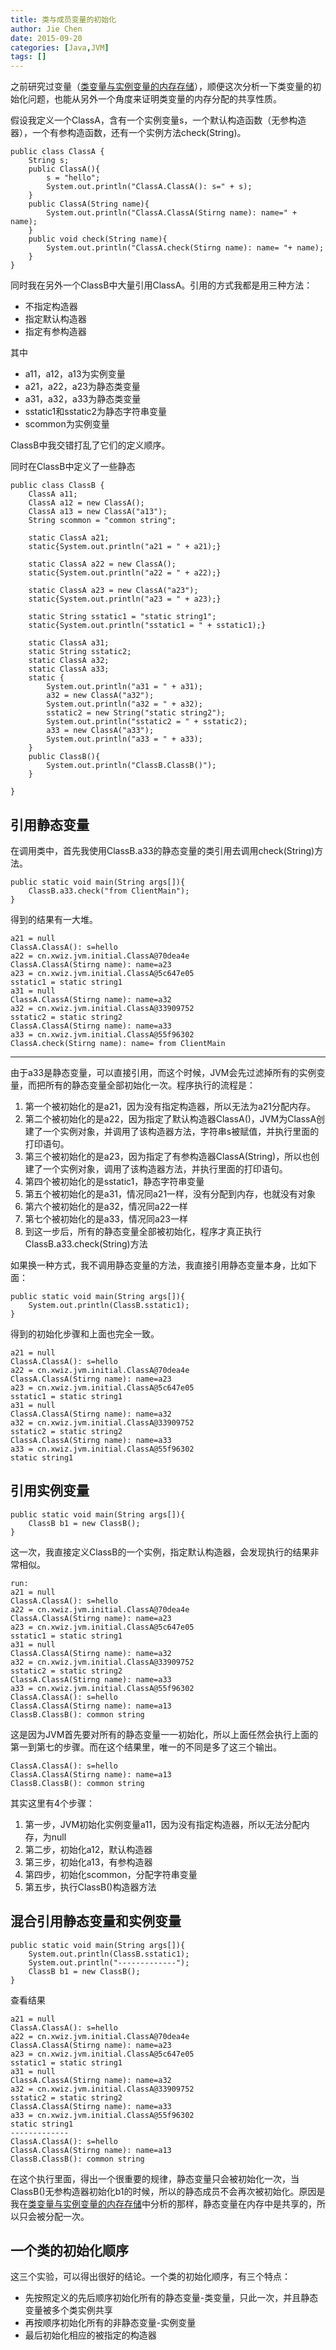 ```yaml
---
title: 类与成员变量的初始化
author: Jie Chen
date: 2015-09-20
categories: [Java,JVM]
tags: []
---
```


之前研究过变量（<a href="/2015/09/05/java-classinstancevariable" target="_blank" class="bodyA">类变量与实例变量的内存存储</a>），顺便这次分析一下类变量的初始化问题，也能从另外一个角度来证明类变量的内存分配的共享性质。

假设我定义一个ClassA，含有一个实例变量s，一个默认构造函数（无参构造器），一个有参构造函数，还有一个实例方法check(String)。
	
	public class ClassA {
		String s;
		public ClassA(){
			s = "hello";
			System.out.println("ClassA.ClassA(): s=" + s);
		}
		public ClassA(String name){
			System.out.println("ClassA.ClassA(Stirng name): name=" + name);
		}
		public void check(String name){
			System.out.println("ClassA.check(Stirng name): name= "+ name);
		}
	}

	
同时我在另外一个ClassB中大量引用ClassA。引用的方式我都是用三种方法：

* 不指定构造器
* 指定默认构造器
* 指定有参构造器

其中

* a11，a12，a13为实例变量
* a21，a22，a23为静态类变量
* a31，a32，a33为静态类变量
* sstatic1和sstatic2为静态字符串变量
* scommon为实例变量

ClassB中我交错打乱了它们的定义顺序。

同时在ClassB中定义了一些静态

	public class ClassB {
		ClassA a11;
		ClassA a12 = new ClassA();
		ClassA a13 = new ClassA("a13");
		String scommon = "common string";
		
		static ClassA a21;
		static{System.out.println("a21 = " + a21);}
		
		static ClassA a22 = new ClassA();
		static{System.out.println("a22 = " + a22);}
		
		static ClassA a23 = new ClassA("a23");
		static{System.out.println("a23 = " + a23);}
		
		static String sstatic1 = "static string1";
		static{System.out.println("sstatic1 = " + sstatic1);}
		
		static ClassA a31;
		static String sstatic2;
		static ClassA a32;
		static ClassA a33;
		static {
			System.out.println("a31 = " + a31);
			a32 = new ClassA("a32");
			System.out.println("a32 = " + a32);
			sstatic2 = new String("static string2");
			System.out.println("sstatic2 = " + sstatic2);
			a33 = new ClassA("a33");
			System.out.println("a33 = " + a33);
		}
		public ClassB(){
			System.out.println("ClassB.ClassB()");
		}

	}
	

## 引用静态变量

在调用类中，首先我使用ClassB.a33的静态变量的类引用去调用check(String)方法。
	
	
	public static void main(String args[]){
        ClassB.a33.check("from ClientMain");  
    }
	
	
得到的结果有一大堆。

	a21 = null
	ClassA.ClassA(): s=hello
	a22 = cn.xwiz.jvm.initial.ClassA@70dea4e
	ClassA.ClassA(Stirng name): name=a23
	a23 = cn.xwiz.jvm.initial.ClassA@5c647e05
	sstatic1 = static string1
	a31 = null
	ClassA.ClassA(Stirng name): name=a32
	a32 = cn.xwiz.jvm.initial.ClassA@33909752
	sstatic2 = static string2
	ClassA.ClassA(Stirng name): name=a33
	a33 = cn.xwiz.jvm.initial.ClassA@55f96302
	ClassA.check(Stirng name): name= from ClientMain

-----------------------

由于a33是静态变量，可以直接引用，而这个时候，JVM会先过滤掉所有的实例变量，而把所有的静态变量全部初始化一次。程序执行的流程是：

1. 第一个被初始化的是a21，因为没有指定构造器，所以无法为a21分配内存。
2. 第二个被初始化的是a22，因为指定了默认构造器ClassA()，JVM为ClassA创建了一个实例对象，并调用了该构造器方法，字符串s被赋值，并执行里面的打印语句。
3. 第三个被初始化的是a23，因为指定了有参构造器ClassA(String)，所以也创建了一个实例对象，调用了该构造器方法，并执行里面的打印语句。
4. 第四个被初始化的是sstatic1，静态字符串变量
5. 第五个被初始化的是a31，情况同a21一样，没有分配到内存，也就没有对象
6. 第六个被初始化的是a32，情况同a22一样
7. 第七个被初始化的是a33，情况同a23一样
8. 到这一步后，所有的静态变量全部被初始化，程序才真正执行 ClassB.a33.check(String)方法


如果换一种方式，我不调用静态变量的方法，我直接引用静态变量本身，比如下面：

    public static void main(String args[]){
        System.out.println(ClassB.sstatic1);
    }
	
	
得到的初始化步骤和上面也完全一致。

	a21 = null
	ClassA.ClassA(): s=hello
	a22 = cn.xwiz.jvm.initial.ClassA@70dea4e
	ClassA.ClassA(Stirng name): name=a23
	a23 = cn.xwiz.jvm.initial.ClassA@5c647e05
	sstatic1 = static string1
	a31 = null
	ClassA.ClassA(Stirng name): name=a32
	a32 = cn.xwiz.jvm.initial.ClassA@33909752
	sstatic2 = static string2
	ClassA.ClassA(Stirng name): name=a33
	a33 = cn.xwiz.jvm.initial.ClassA@55f96302
	static string1


## 引用实例变量

    public static void main(String args[]){
        ClassB b1 = new ClassB();       
    }


这一次，我直接定义ClassB的一个实例，指定默认构造器，会发现执行的结果非常相似。
	
	run:
	a21 = null
	ClassA.ClassA(): s=hello
	a22 = cn.xwiz.jvm.initial.ClassA@70dea4e
	ClassA.ClassA(Stirng name): name=a23
	a23 = cn.xwiz.jvm.initial.ClassA@5c647e05
	sstatic1 = static string1
	a31 = null
	ClassA.ClassA(Stirng name): name=a32
	a32 = cn.xwiz.jvm.initial.ClassA@33909752
	sstatic2 = static string2
	ClassA.ClassA(Stirng name): name=a33
	a33 = cn.xwiz.jvm.initial.ClassA@55f96302
	ClassA.ClassA(): s=hello
	ClassA.ClassA(Stirng name): name=a13
	ClassB.ClassB(): common string



这是因为JVM首先要对所有的静态变量一一初始化，所以上面任然会执行上面的第一到第七的步骤。而在这个结果里，唯一的不同是多了这三个输出。

	ClassA.ClassA(): s=hello
	ClassA.ClassA(Stirng name): name=a13
	ClassB.ClassB(): common string

其实这里有4个步骤：

1. 第一步，JVM初始化实例变量a11，因为没有指定构造器，所以无法分配内存，为null
2. 第二步，初始化a12，默认构造器
3. 第三步，初始化a13，有参构造器
4. 第四步，初始化scommon，分配字符串变量
5. 第五步，执行ClassB()构造器方法


## 混合引用静态变量和实例变量

    public static void main(String args[]){
        System.out.println(ClassB.sstatic1);
        System.out.println("-------------");
        ClassB b1 = new ClassB();
    }
	
查看结果

	a21 = null
	ClassA.ClassA(): s=hello
	a22 = cn.xwiz.jvm.initial.ClassA@70dea4e
	ClassA.ClassA(Stirng name): name=a23
	a23 = cn.xwiz.jvm.initial.ClassA@5c647e05
	sstatic1 = static string1
	a31 = null
	ClassA.ClassA(Stirng name): name=a32
	a32 = cn.xwiz.jvm.initial.ClassA@33909752
	sstatic2 = static string2
	ClassA.ClassA(Stirng name): name=a33
	a33 = cn.xwiz.jvm.initial.ClassA@55f96302
	static string1
	-------------
	ClassA.ClassA(): s=hello
	ClassA.ClassA(Stirng name): name=a13
	ClassB.ClassB(): common string

在这个执行里面，得出一个很重要的规律，静态变量只会被初始化一次，当ClassB()无参构造器初始化b1的时候，所以的静态成员不会再次被初始化。原因是我在<a href="/2015/09/05/java-classinstancevariable" target="_blank" class="bodyA">类变量与实例变量的内存存储</a>中分析的那样，静态变量在内存中是共享的，所以只会被分配一次。

## 一个类的初始化顺序

这三个实验，可以得出很好的结论。一个类的初始化顺序，有三个特点：

* 先按照定义的先后顺序初始化所有的静态变量-类变量，只此一次，并且静态变量被多个类实例共享
* 再按顺序初始化所有的非静态变量-实例变量
* 最后初始化相应的被指定的构造器
